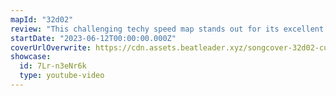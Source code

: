 ```yaml
---
mapId: "32d02"
review: "This challenging techy speed map stands out for its excellent representation, fun patterns, nice use of walls, and great lightshow that doesn’t get in the way! The well mapped lower diffs are perfect for intermediate players!"
startDate: "2023-06-12T00:00:00.000Z"
coverUrlOverwrite: https://cdn.assets.beatleader.xyz/songcover-32d02-custom.png
showcase:
  id: 7Lr-n3eNr6k
  type: youtube-video
---
```

